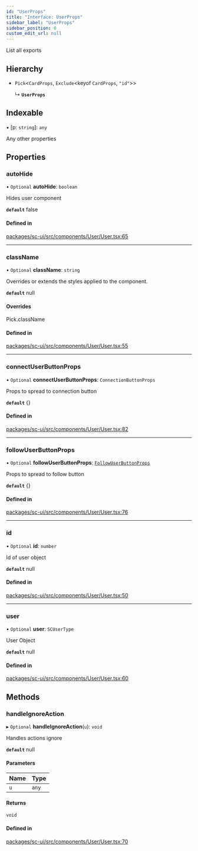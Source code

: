 ```yaml
---
id: "UserProps"
title: "Interface: UserProps"
sidebar_label: "UserProps"
sidebar_position: 0
custom_edit_url: null
---
```


List all exports

## Hierarchy

- `Pick`<`CardProps`, `Exclude`<keyof `CardProps`, ``"id"``\>\>

  ↳ **`UserProps`**

## Indexable

▪ [p: `string`]: `any`

Any other properties

## Properties

### autoHide

• `Optional` **autoHide**: `boolean`

Hides user component

**`default`** false

#### Defined in

[packages/sc-ui/src/components/User/User.tsx:65](https://github.com/selfcommunity/community-ui/blob/8bbb33c/packages/sc-ui/src/components/User/User.tsx#L65)

___

### className

• `Optional` **className**: `string`

Overrides or extends the styles applied to the component.

**`default`** null

#### Overrides

Pick.className

#### Defined in

[packages/sc-ui/src/components/User/User.tsx:55](https://github.com/selfcommunity/community-ui/blob/8bbb33c/packages/sc-ui/src/components/User/User.tsx#L55)

___

### connectUserButtonProps

• `Optional` **connectUserButtonProps**: `ConnectionButtonProps`

Props to spread to connection button

**`default`** {}

#### Defined in

[packages/sc-ui/src/components/User/User.tsx:82](https://github.com/selfcommunity/community-ui/blob/8bbb33c/packages/sc-ui/src/components/User/User.tsx#L82)

___

### followUserButtonProps

• `Optional` **followUserButtonProps**: [`FollowUserButtonProps`](FollowUserButtonProps)

Props to spread to follow button

**`default`** {}

#### Defined in

[packages/sc-ui/src/components/User/User.tsx:76](https://github.com/selfcommunity/community-ui/blob/8bbb33c/packages/sc-ui/src/components/User/User.tsx#L76)

___

### id

• `Optional` **id**: `number`

Id of user object

**`default`** null

#### Defined in

[packages/sc-ui/src/components/User/User.tsx:50](https://github.com/selfcommunity/community-ui/blob/8bbb33c/packages/sc-ui/src/components/User/User.tsx#L50)

___

### user

• `Optional` **user**: `SCUserType`

User Object

**`default`** null

#### Defined in

[packages/sc-ui/src/components/User/User.tsx:60](https://github.com/selfcommunity/community-ui/blob/8bbb33c/packages/sc-ui/src/components/User/User.tsx#L60)

## Methods

### handleIgnoreAction

▸ `Optional` **handleIgnoreAction**(`u`): `void`

Handles actions ignore

**`default`** null

#### Parameters

| Name | Type |
| :------ | :------ |
| `u` | `any` |

#### Returns

`void`

#### Defined in

[packages/sc-ui/src/components/User/User.tsx:70](https://github.com/selfcommunity/community-ui/blob/8bbb33c/packages/sc-ui/src/components/User/User.tsx#L70)
